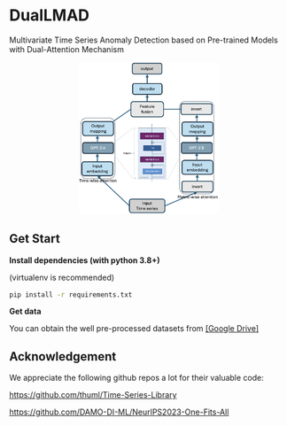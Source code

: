 # DualLMAD 

Multivariate Time Series Anomaly Detection based on Pre-trained Models with Dual-Attention Mechanism 

<div align="center"><img src=images/dualLMAD_overview.png width=50% /></div> 

## Get Start 

**Install dependencies (with python 3.8+)** 

(virtualenv is recommended) 

```bash 
pip install -r requirements.txt 
``` 

**Get data**


You can obtain the well pre-processed datasets from [[Google Drive]](https://drive.google.com/drive/folders/1KOQvV2nR6Y9tIkB4XELHA1CaV1F8LrZ6
)


## Acknowledgement 

We appreciate the following github repos a lot for their valuable code: 

https://github.com/thuml/Time-Series-Library

https://github.com/DAMO-DI-ML/NeurIPS2023-One-Fits-All